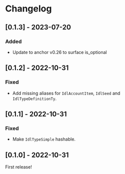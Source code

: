 # Changelog

## [0.1.3] - 2023-07-20

### Added

- Update to anchor v0.26 to surface is_optional

## [0.1.2] - 2022-10-31

### Fixed

- Add missing aliases for `IdlAccountItem`, `IdlSeed` and `IdlTypeDefinitionTy`.

## [0.1.1] - 2022-10-31

### Fixed

- Make `IdlTypeSimple` hashable.

## [0.1.0] - 2022-10-31

First release!
